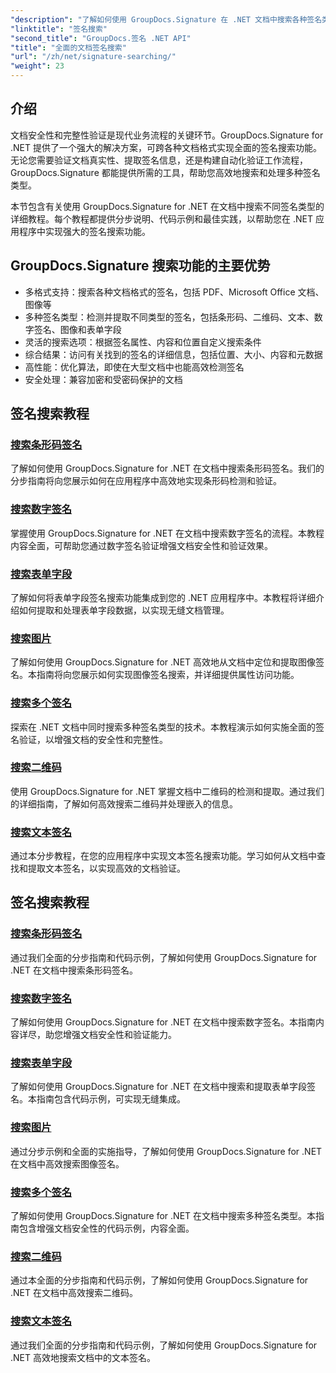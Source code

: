 ```yaml
---
"description": "了解如何使用 GroupDocs.Signature 在 .NET 文档中搜索各种签名类型。包含条形码、数字、文本、二维码、图像和表单字段签名搜索的综合教程。"
"linktitle": "签名搜索"
"second_title": "GroupDocs.签名 .NET API"
"title": "全面的文档签名搜索"
"url": "/zh/net/signature-searching/"
"weight": 23
---
```


## 介绍

文档安全性和完整性验证是现代业务流程的关键环节。GroupDocs.Signature for .NET 提供了一个强大的解决方案，可跨各种文档格式实现全面的签名搜索功能。无论您需要验证文档真实性、提取签名信息，还是构建自动化验证工作流程，GroupDocs.Signature 都能提供所需的工具，帮助您高效地搜索和处理多种签名类型。

本节包含有关使用 GroupDocs.Signature for .NET 在文档中搜索不同签名类型的详细教程。每个教程都提供分步说明、代码示例和最佳实践，以帮助您在 .NET 应用程序中实现强大的签名搜索功能。

## GroupDocs.Signature 搜索功能的主要优势

- 多格式支持：搜索各种文档格式的签名，包括 PDF、Microsoft Office 文档、图像等
- 多种签名类型：检测并提取不同类型的签名，包括条形码、二维码、文本、数字签名、图像和表单字段
- 灵活的搜索选项：根据签名属性、内容和位置自定义搜索条件
- 综合结果：访问有关找到的签名的详细信息，包括位置、大小、内容和元数据
- 高性能：优化算法，即使在大型文档中也能高效检测签名
- 安全处理：兼容加密和受密码保护的文档

## 签名搜索教程

### [搜索条形码签名](./search-for-barcode/)
了解如何使用 GroupDocs.Signature for .NET 在文档中搜索条形码签名。我们的分步指南将向您展示如何在应用程序中高效地实现条形码检测和验证。

### [搜索数字签名](./search-for-digital-signatures/)
掌握使用 GroupDocs.Signature for .NET 在文档中搜索数字签名的流程。本教程内容全面，可帮助您通过数字签名验证增强文档安全性和验证效果。

### [搜索表单字段](./search-for-form-fields/)
了解如何将表单字段签名搜索功能集成到您的 .NET 应用程序中。本教程将详细介绍如何提取和处理表单字段数据，以实现无缝文档管理。

### [搜索图片](./search-for-images/)
了解如何使用 GroupDocs.Signature for .NET 高效地从文档中定位和提取图像签名。本指南将向您展示如何实现图像签名搜索，并详细提供属性访问功能。

### [搜索多个签名](./search-for-multiple-signatures/)
探索在 .NET 文档中同时搜索多种签名类型的技术。本教程演示如何实施全面的签名验证，以增强文档的安全性和完整性。

### [搜索二维码](./search-for-qr-codes/)
使用 GroupDocs.Signature for .NET 掌握文档中二维码的检测和提取。通过我们的详细指南，了解如何高效搜索二维码并处理嵌入的信息。

### [搜索文本签名](./search-for-text-signatures/)
通过本分步教程，在您的应用程序中实现文本签名搜索功能。学习如何从文档中查找和提取文本签名，以实现高效的文档验证。

## 签名搜索教程
### [搜索条形码签名](./search-for-barcode/)
通过我们全面的分步指南和代码示例，了解如何使用 GroupDocs.Signature for .NET 在文档中搜索条形码签名。

### [搜索数字签名](./search-for-digital-signatures/)
了解如何使用 GroupDocs.Signature for .NET 在文档中搜索数字签名。本指南内容详尽，助您增强文档安全性和验证能力。

### [搜索表单字段](./search-for-form-fields/)
了解如何使用 GroupDocs.Signature for .NET 在文档中搜索和提取表单字段签名。本指南包含代码示例，可实现无缝集成。

### [搜索图片](./search-for-images/)
通过分步示例和全面的实施指导，了解如何使用 GroupDocs.Signature for .NET 在文档中高效搜索图像签名。

### [搜索多个签名](./search-for-multiple-signatures/)
了解如何使用 GroupDocs.Signature for .NET 在文档中搜索多种签名类型。本指南包含增强文档安全性的代码示例，内容全面。

### [搜索二维码](./search-for-qr-codes/)
通过本全面的分步指南和代码示例，了解如何使用 GroupDocs.Signature for .NET 在文档中高效搜索二维码。

### [搜索文本签名](./search-for-text-signatures/)
通过我们全面的分步指南和代码示例，了解如何使用 GroupDocs.Signature for .NET 高效地搜索文档中的文本签名。